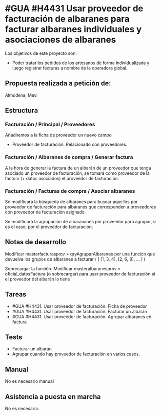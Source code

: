 # #GUA #H4431 Usar proveedor de facturación de albaranes para facturar albaranes individuales y asociaciones de albaranes
Los objetivos de este proyecto son:
+ Poder tratar los pedidos de los artesanos de forma individualizada y luego registrar facturas a nombre de la operadora global.

## Propuesta realizada a petición de:
Almudena, Mavi

## Estructura

### Facturación / Principal / Proveedores
Añadiremos a la ficha de proveedor un nuevo campo

+ Proveedor de facturación. Relacionado con proveedores.

### Facturación / Albaranes de compra / Generar factura
A la hora de generar la factura de un albarán de un proveedor que tenga asociado un proveedor de facturación, se tomará como proveedor de la factura (+ datos asociados) el proveedor de facturación.

### Facturación / Facturas de compra / Asociar albaranes
Se modificará la búsqueda de albaranes para buscar aquellos por proveedor de facturación para albaranes que corresponden a proveedores con proveedor de facturación asignado.

Se modificará la agrupación de albarananes por proveedor para agrupar, si es el caso, por el proveedor de facturación.


## Notas de desarrollo
Modificar masterfacturasprov > qryAgruparAlbaranes por una función que devuelva los grupos de albaranes a facturar (
    [
        [1, 3, 4],
        [2, 6, 8],
        ...
    ]
)

Sobrecargar la función.
Modificar masteralbaranesprov > oficial_datosFactura (o sobrecargar) para usar proveedor de facturación si el proveedor del albarán lo tiene

## Tareas
* #GUA #H4431. Usar proveedor de facturación. Ficha de proveedor
* #GUA #H4431. Usar proveedor de facturación. Facturar un albarán
* #GUA #H4431. Usar proveedor de facturación. Agrupar albaranes en factura

## Tests
+ Facturar un albarán
+ Agrupar cuando hay proveedor de facturación en varios casos.

## Manual
No es necesario manual

## Asistencia a puesta en marcha
No es necesaria.
